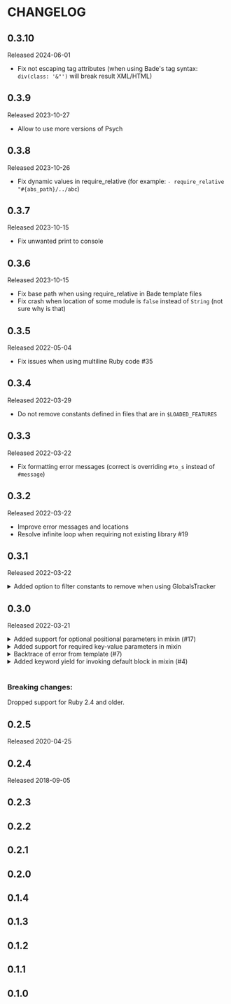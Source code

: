 # CHANGELOG

## **0.3.10**

Released 2024-06-01

- Fix not escaping tag attributes (when using Bade's tag syntax: `div(class: '&"')` will break result XML/HTML)


## **0.3.9**

Released 2023-10-27

- Allow to use more versions of Psych


## **0.3.8**

Released 2023-10-26

- Fix dynamic values in require_relative (for example: `- require_relative "#{abs_path}/../abc`)


## **0.3.7**

Released 2023-10-15

- Fix unwanted print to console


## **0.3.6**

Released 2023-10-15

- Fix base path when using require_relative in Bade template files
- Fix crash when location of some module is `false` instead of `String` (not sure why is that)


## **0.3.5**

Released 2022-05-04

- Fix issues when using multiline Ruby code #35


## **0.3.4**

Released 2022-03-29

- Do not remove constants defined in files that are in `$LOADED_FEATURES`

## **0.3.3**

Released 2022-03-22

- Fix formatting error messages (correct is overriding `#to_s` instead of `#message`)


## **0.3.2**

Released 2022-03-22

- Improve error messages and locations
- Resolve infinite loop when requiring not existing library #19


## **0.3.1**

Released 2022-03-22

<details>
<summary>Added option to filter constants to remove when using GlobalsTracker</summary>

```ruby
Bade::Runtime::GlobalsTracker.new(constants_location_prefixes: ['/Users/xyz/Projects/abc'])
```

</details>


## **0.3.0**

Released 2022-03-21

<details>
<summary>Added support for optional positional parameters in mixin (#17)</summary>

[#17](https://github.com/epuber-io/bade/issues/17)

```
mixin some_mixin(param = 1)
```

</details>


<details>
<summary>Added support for required key-value parameters in mixin</summary>
Example:

```
mixin some_mixin(param:)
```
</details>


<details>
<summary>Backtrace of error from template (#7)</summary>

[#7](https://github.com/epuber-io/bade/issues/7)

When some error is raised, it will return position of the error. Given this template:

```
mixin m()
  a
    - raise StandardError

+m
```

It will produce following error:

```
Exception raised during execution of mixin `m`: StandardError
template backtrace:
  template.bade:3:in `+m'
  template.bade:5:in `<top>'
```
</details>



<details>
<summary>Added keyword yield for invoking default block in mixin (#4)</summary>

Previous solution:
```
mixin first
  p.first
    - default_block.call

+first Some text
```

New solution:
```
mixin first
  p.first
    yield

+first Some text
```

Which produces:

```html
<p class="first">Some text</p>
```
</details>

<br/>

### **Breaking changes:**

Dropped support for Ruby 2.4 and older.


## **0.2.5**

Released 2020-04-25

## **0.2.4**

Released 2018-09-05

## **0.2.3**

## **0.2.2**

## **0.2.1**

## **0.2.0**

## **0.1.4**

## **0.1.3**

## **0.1.2**

## **0.1.1**

## **0.1.0**
